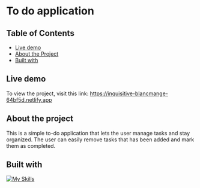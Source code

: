 # To do application

## Table of Contents
- [Live demo](#live-demo)
- [About the Project](#about-the-project)
- [Built with](#built-with)

## Live demo
To view the project, visit this link: https://inquisitive-blancmange-64bf5d.netlify.app

## About the project
This is a simple to-do application that lets the user manage tasks and stay organized. The user can easily remove tasks that has been added and mark them as completed. 

## Built with
[![My Skills](https://skillicons.dev/icons?i=html,css,javascript)](https://skillicons.dev)


